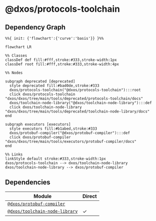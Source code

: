 # @dxos/protocols-toolchain



## Dependency Graph

```mermaid
%%{ init: {'flowchart':{'curve':'basis'}} }%%

flowchart LR

%% Classes
classDef def fill:#fff,stroke:#333,stroke-width:1px
classDef root fill:#fff,stroke:#333,stroke-width:4px

%% Nodes

subgraph deprecated [deprecated]
  style deprecated fill:#bad0de,stroke:#333
  dxos/protocols-toolchain("@dxos/protocols-toolchain"):::root
  click dxos/protocols-toolchain "dxos/dxos/tree/main/tools/deprecated/protocols-toolchain/docs"
  dxos/toolchain-node-library("@dxos/toolchain-node-library"):::def
  click dxos/toolchain-node-library "dxos/dxos/tree/main/tools/deprecated/toolchain-node-library/docs"
end

subgraph executors [executors]
  style executors fill:#b1abed,stroke:#333
  dxos/protobuf-compiler("@dxos/protobuf-compiler"):::def
  click dxos/protobuf-compiler "dxos/dxos/tree/main/tools/executors/protobuf-compiler/docs"
end

%% Links
linkStyle default stroke:#333,stroke-width:1px
dxos/protocols-toolchain --> dxos/toolchain-node-library
dxos/toolchain-node-library --> dxos/protobuf-compiler
```

## Dependencies

| Module | Direct |
|---|---|
| [`@dxos/protobuf-compiler`](../../../executors/protobuf-compiler/docs/README.md) |  |
| [`@dxos/toolchain-node-library`](../../toolchain-node-library/docs/README.md) | &check; |
